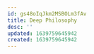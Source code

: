 ```yaml
---
id: gs48oIqJkm2MSBOLm3fAv
title: Deep Philosophy
desc: ''
updated: 1639759645942
created: 1639759645942
---
```


